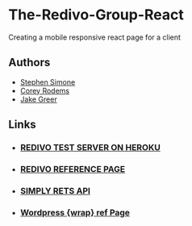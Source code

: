 # The-Redivo-Group-React
Creating a mobile responsive react page for a client
## Authors
-   [Stephen Simone](https://github.com/theRealScoobaSteve "https://github.com/theRealScoobaSteve")
-   [Corey Rodems](https://github.com/CoreyRo "https://github.com/CoreyRo")
-   [Jake Greer](https://github.com/JakeGreer "https://github.com/JakeGreer")
## Links

 - ### [REDIVO TEST SERVER ON HEROKU](https://redivo-test-server.herokuapp.com/ "https://redivo-test-server.herokuapp.com/") 
 - ### [REDIVO REFERENCE PAGE](https://therealscoobasteve.github.io/The-Redivo-Group/ "https://therealscoobasteve.github.io/The-Redivo-Group")
 - ### [SIMPLY RETS API](https://simplyrets.com/ "https://simplyrets.com/")
 - ### [Wordpress {wrap} ref Page](http://wrapbootstrap.com/preview/WB068G680 "http://wrapbootstrap.com/preview/WB068G680")